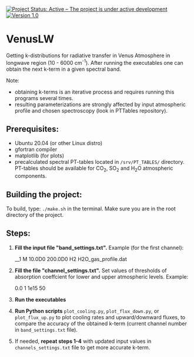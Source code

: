 [![Project Status: Active – The project is under active development](https://www.repostatus.org/badges/latest/active.svg)](https://www.repostatus.org/#active) [![Version 1.0](https://img.shields.io/badge/version-1.0-blue.svg)](https://github.com/Razumovskyy/VenusLW)

# **VenusLW**

Getting k-distributions for radiative transfer in Venus Atmosphere in longwave region (10 - 6000 cm<sup>-1</sup>). After running the executables one can obtain the next k-term in a given spectral band. 

Note:

- obtaining k-terms is an iterative process and requires running this programs several times.
- resulting parameterizations are strongly affected by input atmospheric profile and chosen spectroscopy (look in PTTables repository).

## **Prerequisites:**

- Ubuntu 20.04 (or other Linux distro)
- gfortran compiler
- matplotlib (for plots)
- precalculated spectral PT-tables located in `/srv/PT_TABLES/` directory. PT-tables should be available for CO<sub>2</sub>, SO<sub>2</sub> and H<sub>2</sub>O atmospheric components.

## **Building the project:**

   To build, type: `./make.sh` in the terminal. Make sure you are in the root directory of the project.

## **Steps:**

1. **Fill the input file "band_settings.txt".**
   Example (for the first channel):

    __1 M
    10.0D0 200.0D0
    H2
    H2O_gas_profile.dat
   
2. **Fill the file "channel_settings.txt".** 
Set values of thresholds of absorption coeffcient for lower and upper atmospheric levels. Example:

    0.0 1
    1e15 50


3. **Run the executables**

4. **Run Python scripts** `plot_cooling.py`, `plot_flux_down.py`, or `plot_flux_up.py` to plot cooling rates and upward/downward fluxes, to compare the accuracy of the obtained k-term (current channel number in `band_settings.txt` file).

5. If needed, **repeat steps 1-4** with updated input values in `channels_settings.txt` file to get more accurate k-term.

